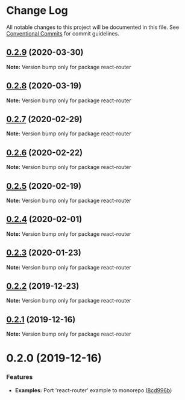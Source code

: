 # Change Log

All notable changes to this project will be documented in this file.
See [Conventional Commits](https://conventionalcommits.org) for commit guidelines.

## [0.2.9](https://github.com/panz3r/react-keycloak/compare/react-router@0.2.8...react-router@0.2.9) (2020-03-30)

**Note:** Version bump only for package react-router





## [0.2.8](https://github.com/panz3r/react-keycloak/compare/react-router@0.2.7...react-router@0.2.8) (2020-03-19)

**Note:** Version bump only for package react-router





## [0.2.7](https://github.com/panz3r/react-keycloak/compare/react-router@0.2.6...react-router@0.2.7) (2020-02-29)

**Note:** Version bump only for package react-router





## [0.2.6](https://github.com/panz3r/react-keycloak/compare/react-router@0.2.5...react-router@0.2.6) (2020-02-22)

**Note:** Version bump only for package react-router





## [0.2.5](https://github.com/panz3r/react-keycloak/compare/react-router@0.2.4...react-router@0.2.5) (2020-02-19)

**Note:** Version bump only for package react-router





## [0.2.4](https://github.com/panz3r/react-keycloak/compare/react-router@0.2.3...react-router@0.2.4) (2020-02-01)

**Note:** Version bump only for package react-router





## [0.2.3](https://github.com/panz3r/react-keycloak/compare/react-router@0.2.2...react-router@0.2.3) (2020-01-23)

**Note:** Version bump only for package react-router





## [0.2.2](https://github.com/panz3r/react-keycloak/compare/react-router@0.2.1...react-router@0.2.2) (2019-12-23)

**Note:** Version bump only for package react-router





## [0.2.1](https://github.com/panz3r/react-keycloak/compare/react-router@0.2.0...react-router@0.2.1) (2019-12-16)

**Note:** Version bump only for package react-router





# 0.2.0 (2019-12-16)


### Features

* **Examples:** Port 'react-router' example to monorepo ([8cd996b](https://github.com/panz3r/react-keycloak/commit/8cd996b0196e45f0ed8df40b3cf9b684958147fb))
